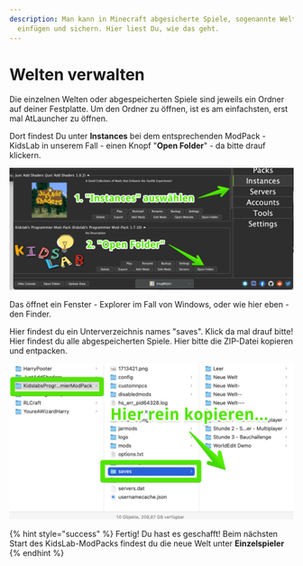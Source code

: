 ```yaml
---
description: Man kann in Minecraft abgesicherte Spiele, sogenannte Welten, kopieren,
  einfügen und sichern. Hier liest Du, wie das geht.
---
```


# Welten verwalten

Die einzelnen Welten oder abgespeicherten Spiele sind jeweils ein Ordner auf deiner Festplatte. Um den Ordner zu öffnen, ist es am einfachsten, erst mal AtLauncher zu öffnen.

Dort findest Du unter **Instances** bei dem entsprechenden ModPack - KidsLab in unserem Fall - einen Knopf "**Open Folder**" - da bitte drauf klickern. 

![](../.gitbook/assets/minecraft-welten-1.png)

Das öffnet ein Fenster - Explorer im Fall von Windows, oder wie hier eben - den Finder.

Hier findest du ein Unterverzeichnis names "saves". Klick da mal drauf bitte! Hier findest du alle abgespeicherten Spiele. Hier bitte die ZIP-Datei kopieren und entpacken.



![](../.gitbook/assets/minecraft-welten-2.png)

{% hint style="success" %}
Fertig! Du hast es geschafft! Beim nächsten Start des KidsLab-ModPacks findest du die neue Welt unter **Einzelspieler**
{% endhint %}

